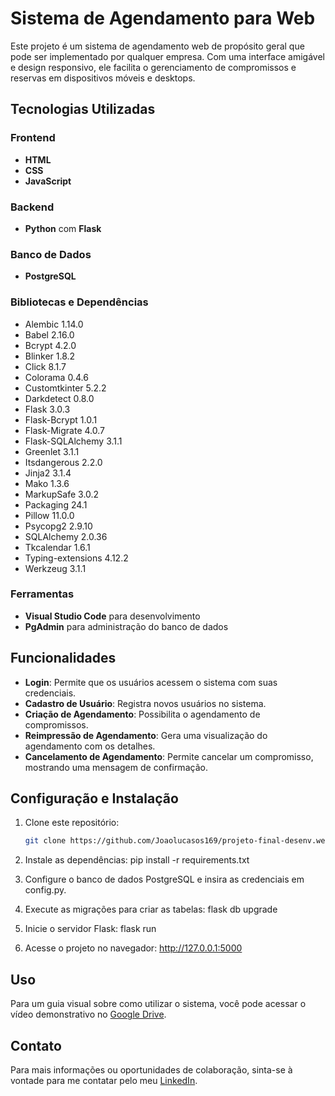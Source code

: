 # Sistema de Agendamento para Web

Este projeto é um sistema de agendamento web de propósito geral que pode ser implementado por qualquer empresa. Com uma interface amigável e design responsivo, ele facilita o gerenciamento de compromissos e reservas em dispositivos móveis e desktops.

## Tecnologias Utilizadas

### Frontend
- **HTML**
- **CSS**
- **JavaScript**

### Backend
- **Python** com **Flask**

### Banco de Dados
- **PostgreSQL**

### Bibliotecas e Dependências
- Alembic 1.14.0
- Babel 2.16.0
- Bcrypt 4.2.0
- Blinker 1.8.2
- Click 8.1.7
- Colorama 0.4.6
- Customtkinter 5.2.2
- Darkdetect 0.8.0
- Flask 3.0.3
- Flask-Bcrypt 1.0.1
- Flask-Migrate 4.0.7
- Flask-SQLAlchemy 3.1.1
- Greenlet 3.1.1
- Itsdangerous 2.2.0
- Jinja2 3.1.4
- Mako 1.3.6
- MarkupSafe 3.0.2
- Packaging 24.1
- Pillow 11.0.0
- Psycopg2 2.9.10
- SQLAlchemy 2.0.36
- Tkcalendar 1.6.1
- Typing-extensions 4.12.2
- Werkzeug 3.1.1

### Ferramentas
- **Visual Studio Code** para desenvolvimento
- **PgAdmin** para administração do banco de dados

## Funcionalidades

- **Login**: Permite que os usuários acessem o sistema com suas credenciais.
- **Cadastro de Usuário**: Registra novos usuários no sistema.
- **Criação de Agendamento**: Possibilita o agendamento de compromissos.
- **Reimpressão de Agendamento**: Gera uma visualização do agendamento com os detalhes.
- **Cancelamento de Agendamento**: Permite cancelar um compromisso, mostrando uma mensagem de confirmação.

## Configuração e Instalação

1. Clone este repositório:
   ```bash
   git clone https://github.com/Joaolucasos169/projeto-final-desenv.web-unifor.git

2. Instale as dependências:
   pip install -r requirements.txt

3. Configure o banco de dados PostgreSQL e insira as credenciais em config.py.
   
4. Execute as migrações para criar as tabelas:
   flask db upgrade

5. Inicie o servidor Flask:
   flask run

6. Acesse o projeto no navegador:
   http://127.0.0.1:5000

## Uso

Para um guia visual sobre como utilizar o sistema, você pode acessar o vídeo demonstrativo no [Google Drive](https://drive.google.com/drive/folders/1tPNEJbCIyMPaIMaMfwi0FJyFPNrOgOPg?usp=sharing).

## Contato

Para mais informações ou oportunidades de colaboração, sinta-se à vontade para me contatar pelo meu [LinkedIn](https://www.linkedin.com/in/jo%C3%A3o-lucas-oliveira-796504270/).
